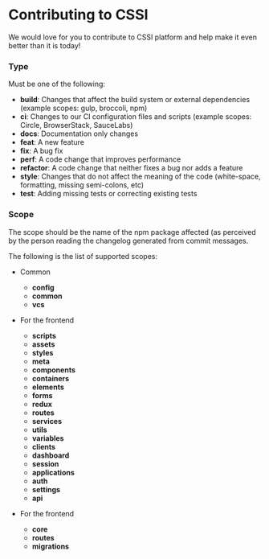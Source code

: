# Contributing to CSSI

We would love for you to contribute to CSSI platform and help make it even better than it is
today!

### Type

Must be one of the following:

- **build**: Changes that affect the build system or external dependencies (example scopes: gulp, broccoli, npm)
- **ci**: Changes to our CI configuration files and scripts (example scopes: Circle, BrowserStack, SauceLabs)
- **docs**: Documentation only changes
- **feat**: A new feature
- **fix**: A bug fix
- **perf**: A code change that improves performance
- **refactor**: A code change that neither fixes a bug nor adds a feature
- **style**: Changes that do not affect the meaning of the code (white-space, formatting, missing semi-colons, etc)
- **test**: Adding missing tests or correcting existing tests

### Scope

The scope should be the name of the npm package affected (as perceived by the person reading the changelog generated from commit messages.

The following is the list of supported scopes:

- Common

  - **config**
  - **common**
  - **vcs**

- For the frontend

  - **scripts**
  - **assets**
  - **styles**
  - **meta**
  - **components**
  - **containers**
  - **elements**
  - **forms**
  - **redux**
  - **routes**
  - **services**
  - **utils**
  - **variables**
  - **clients**
  - **dashboard**
  - **session**
  - **applications**
  - **auth**
  - **settings**
  - **api**

- For the frontend

  - **core**
  - **routes**
  - **migrations**
